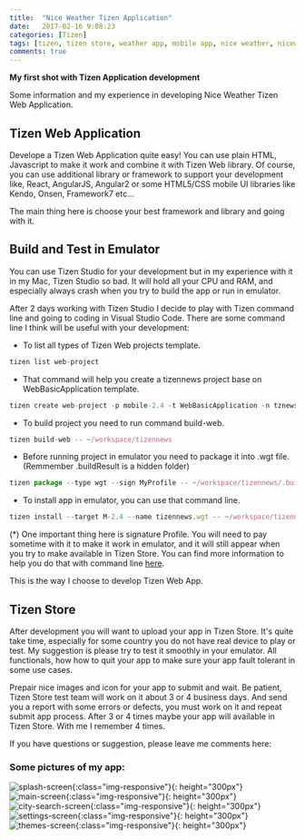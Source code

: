 ```yaml
---
title:  "Nice Weather Tizen Application"
date:   2017-02-16 9:08:23
categories: [Tizen]
tags: [tizen, tizen store, weather app, mobile app, nice weather, niceweather]
comments: true
---
```


**My first shot with Tizen Application development**

Some information and my experience in developing Nice Weather Tizen Web Application.

## Tizen Web Application
Develope a Tizen Web Application quite easy! You can use plain HTML, Javascript to make it work and combine it with Tizen Web library. Of course, you can use additional library or framework to support your development like, React, AngularJS, Angular2 or some HTML5/CSS mobile UI libraries like Kendo, Onsen, Framework7 etc...

The main thing here is choose your best framework and library and going with it.

## Build and Test in Emulator
You can use Tizen Studio for your development but in my experience with it in my Mac, Tizen Studio so bad. It will hold all your CPU and RAM, and especially always crash when you try to build the app or run in emulator.

After 2 days working with Tizen Studio I decide to play with Tizen command line and going to coding in Visual Studio Code. There are some command line I think will be useful with your development:
- To list all types of Tizen Web projects template.
```javascript
tizen list web-project
```
- That command will help you create a tizennews project base on WebBasicApplication template.
```javascript
tizen create web-project -p mobile-2.4 -t WebBasicApplication -n tznews -- ~/workspace/tizennews
```
- To build project you need to run command build-web.
```javascript
tizen build-web -- ~/workspace/tizennews
```
- Before running project in emulator you need to package it into .wgt file. (Remmember .buildResult is a hidden folder)
```javascript
tizen package --type wgt --sign MyProfile -- ~/workspace/tizennews/.buildResult
```
- To install app in emulator, you can use that command line. 
```javascript
tizen install --target M-2.4 --name tizennews.wgt -- ~/workspace/tizennews/.buildResult
```
(*) One important thing here is signature Profile. You will need to pay sometime with it to make it work in emulator, and it will still appear when you try to make available in Tizen Store. You can find more information to help you do that with command line [here][tizen-command-line].

This is the way I choose to develop Tizen Web App.

## Tizen Store
After development you will want to upload your app in Tizen Store. It's quite take time, especially for some country you do not have real device to play or test. My suggestion is please try to test it smoothly in your emulator. All functionals, how how to quit your app to make sure your app fault tolerant in some use cases. 

Prepair nice images and icon for your app to submit and wait. Be patient, Tizen Store test team will work on it about 3 or 4 business days. And send you a report with some errors or defects, you must work on it and repeat submit app process. After 3 or 4 times maybe your app will available in Tizen Store. With me I remember 4 times. 

If you have questions or suggestion, please leave me comments here:

### Some pictures of my app:

![splash-screen](/images/nice-weather-tizen-web-application/ads-screen01.jpg){:class="img-responsive"}{: height="300px"}
![main-screen](/images/nice-weather-tizen-web-application/ads-screen02.jpg){:class="img-responsive"}{: height="300px"}
![city-search-screen](/images/nice-weather-tizen-web-application/ads-screen05.jpg){:class="img-responsive"}{: height="300px"}
![settings-screen](/images/nice-weather-tizen-web-application/ads-screen04.jpg){:class="img-responsive"}{: height="300px"}
![themes-screen](/images/nice-weather-tizen-web-application/ads-screen06.jpg){:class="img-responsive"}{: height="300px"}


[tizen-command-line]: https://developer.tizen.org/dev-guide/web/2.3.0/org.tizen.mobile.web.appprogramming/html/ide_sdk_tools/command_line_interface.htm